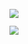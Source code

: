 <!--
### Hi there 👋
**antoineveldhoven/antoineveldhoven** is a ✨ _special_ ✨ repository because its `README.md` (this file) appears on your GitHub profile.

Here are some ideas to get you started:

- 🔭 I’m currently working on ...
- 🌱 I’m currently learning ...
- 👯 I’m looking to collaborate on ...
- 🤔 I’m looking for help with ...
- 💬 Ask me about ...
- 📫 How to reach me: ...
- 😄 Pronouns: ...
- ⚡ Fun fact: ...
-->
![](https://raw.githubusercontent.com/antoineveldhoven/github-stats/master/generated/overview.svg#gh-dark-mode-only)

![](https://raw.githubusercontent.com/antoineveldhoven/github-stats/master/generated/languages.svg#gh-dark-mode-only)
